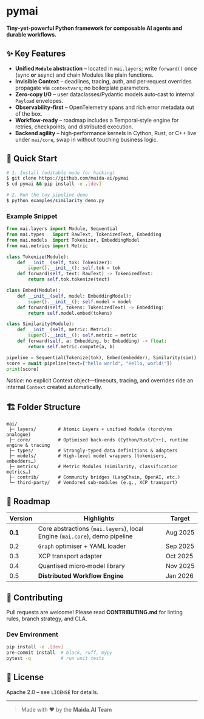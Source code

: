 # pymai

**Tiny‑yet‑powerful Python framework for composable AI agents and durable workflows.**


## ✨ Key Features

* **Unified `Module` abstraction** – located in `mai.layers`; write `forward()` once (sync **or** async) and chain Modules like plain functions.
* **Invisible Context** – deadlines, tracing, auth, and per‑request overrides propagate via `contextvars`; no boilerplate parameters.
* **Zero‑copy I/O** – user dataclasses/Pydantic models auto‑cast to internal `Payload` envelopes.
* **Observability‑first** – OpenTelemetry spans and rich error metadata out of the box.
* **Workflow‑ready** – roadmap includes a Temporal‑style engine for retries, checkpoints, and distributed execution.
* **Backend agility** – high‑performance kernels in Cython, Rust, or C++ live under `mai/core`, swap in without touching business logic.


## 🚀 Quick Start

```bash
# 1. Install (editable mode for hacking)
$ git clone https://github.com/maida-ai/pymai
$ cd pymai && pip install -e .[dev]

# 2. Run the toy pipeline demo
$ python examples/similarity_demo.py
```

### Example Snippet

```python
from mai.layers import Module, Sequential
from mai.types   import RawText, TokenizedText, Embedding
from mai.models  import Tokenizer, EmbeddingModel
from mai.metrics import Metric

class Tokenize(Module):
    def __init__(self, tok: Tokenizer):
        super().__init__(); self.tok = tok
    def forward(self, text: RawText) -> TokenizedText:
        return self.tok.tokenize(text)

class Embed(Module):
    def __init__(self, model: EmbeddingModel):
        super().__init__(); self.model = model
    def forward(self, tokens: TokenizedText) -> Embedding:
        return self.model.embed(tokens)

class Similarity(Module):
    def __init__(self, metric: Metric):
        super().__init__(); self.metric = metric
    def forward(self, a: Embedding, b: Embedding) -> float:
        return self.metric.compute(a, b)

pipeline = Sequential(Tokenize(tok), Embed(embedder), Similarity(sim))
score = await pipeline(text=["hello world", "Hello, world!"])
print(score)
```

*Notice*: no explicit Context object—timeouts, tracing, and overrides ride an internal `Context` created automatically.


## 🏗️ Folder Structure

```
mai/
 ├─ layers/        # Atomic Layers + unified Module (torch/nn analogue)
 ├─ core/          # Optimised back‑ends (Cython/Rust/C++), runtime engine & tracing
 ├─ types/         # Strongly‑typed data definitions & adapters
 ├─ models/        # High‑level model wrappers (tokenisers, embedders…)
 ├─ metrics/       # Metric Modules (similarity, classification metrics…)
 ├─ contrib/       # Community bridges (LangChain, OpenAI, etc.)
 └─ third‑party/   # Vendored sub‑modules (e.g., XCP transport)
```


## 📅 Roadmap

| Version | Highlights                                                                 | Target   |
| ------- | -------------------------------------------------------------------------- | -------- |
| **0.1** | Core abstractions (`mai.layers`), local Engine (`mai.core`), demo pipeline | Aug 2025 |
| 0.2     | `Graph` optimiser + YAML loader                                            | Sep 2025 |
| 0.3     | XCP transport adapter                                                      | Oct 2025 |
| 0.4     | Quantised micro‑model library                                              | Nov 2025 |
| 0.5     | **Distributed Workflow Engine**                                            | Jan 2026 |


## 🤝 Contributing

Pull requests are welcome! Please read **CONTRIBUTING.md** for linting rules, branch strategy, and CLA.

### Dev Environment

```bash
pip install -e .[dev]
pre-commit install  # black, ruff, mypy
pytest -q           # run unit tests
```


## 📄 License

Apache 2.0 – see `LICENSE` for details.

---

> Made with ♥ by the **Maida.AI Team**
